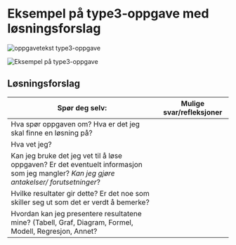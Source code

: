 # Eksempel på type3-oppgave med løsningsforslag

![oppgavetekst type3-oppgave](oppgavetekst.png)

![Eksempel på type3-oppgave](illustrasjon.png)

## Løsningsforslag

| Spør deg selv: | Mulige svar/refleksjoner|
|---|---|
| Hva spør oppgaven om? Hva er det jeg skal finne en løsning på? |	  |
| Hva vet jeg? |   |
| Kan jeg bruke det jeg vet til å løse oppgaven? Er det eventuelt informasjon som jeg mangler? _Kan jeg gjøre antakelser/ forutsetninger_? |   |
| Hvilke resultater gir dette? Er det noe som skiller seg ut som det er verdt å bemerke? |	   |
| Hvordan kan jeg presentere resultatene mine? (Tabell, Graf, Diagram, Formel, Modell, Regresjon, Annet? |	   |
